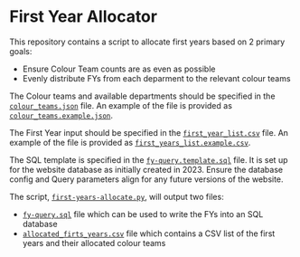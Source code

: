 # First Year Allocator

This repository contains a script to allocate first years based on 2 primary goals:
- Ensure Colour Team counts are as even as possible
- Evenly distribute FYs from each deparment to the relevant colour teams

The Colour teams and available departments should be specified in the [`colour_teams.json`](./colour_teams.json) file. An example of the file is provided as [`colour_teams.example.json`](./colour_teams.example.json).

The First Year input should be specified in the [`first_year_list.csv`](./first_year_list.csv) file. An example of the file is provided as [`first_years_list.example.csv`](./first_years_list.example.csv).

The SQL template is specified in the [`fy-query.template.sql`](./fy-query.template.sql) file. It is set up for the website database as initially created in 2023. Ensure the database config and Query parameters align for any future versions of the website.

The script, [`first-years-allocate.py`](./first-years-allocate.py), will output two files:
- [`fy-query.sql`](./fy-query.sql) file which can be used to write the FYs into an SQL database
- [`allocated_firts_years.csv`](./allocated_firts_years.csv) file which contains a CSV list of the first years and their allocated colour teams

